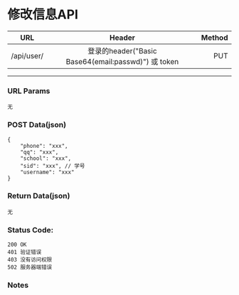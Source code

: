 # 修改信息API

| URL | Header |  Method |
| ------------- |:-------------:| -----:|
| /api/user/ | 登录的header("Basic Base64(email:passwd)") 或 token | PUT |

<hr/>

### URL Params

    无

### POST Data(json)

    {  
        "phone": "xxx",
        "qq": "xxx",
        "school": "xxx",
        "sid": "xxx", // 学号
        "username": "xxx"
    } 

### Return Data(json)

    无

### Status Code:

    200 OK
    401 验证错误
    403 没有访问权限
    502 服务器端错误

### Notes
